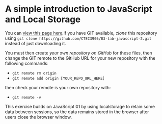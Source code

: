 # A simple introduction to JavaScript and Local Storage

You can [view this page here](https://ctec3905.github.io/03-lab-javascript-2/).If you have GIT available, *clone* this repository using `git clone https://github.com/CTEC3905/03-lab-javascript-2.git` instead of just downloading it.

You must then create *your own repository on GitHub* for these files, then change the GIT remote to the GitHub URL for your new repository with the following commands:

- `git remote rm origin`
- `git remote add origin [YOUR_REPO_URL_HERE]`

then check your remote is your own repository with:

- `git remote -v`

This exercise builds on JavaScript 01 by using localstorage to retain some data between sessions, so the data remains stored in the browser after users close the browser window.
